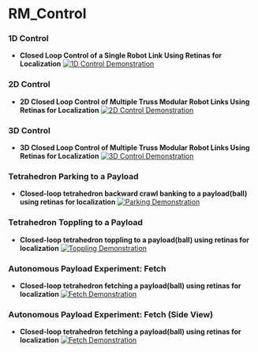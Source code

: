 # RM_Control


### 1D Control

- **Closed Loop Control of a Single Robot Link Using Retinas for Localization**
[![1D Control Demonstration](https://img.youtube.com/vi/w-aqEveBBN8/hqdefault.jpg)](https://youtu.be/w-aqEveBBN8)


### 2D Control

- **2D Closed Loop Control of Multiple Truss Modular Robot Links Using Retinas for Localization**
[![2D Control Demonstration](https://img.youtube.com/vi/kj56VisF52s/hqdefault.jpg)](https://youtu.be/kj56VisF52s)


### 3D Control

- **3D Closed Loop Control of Multiple Truss Modular Robot Links Using Retinas for Localization**
[![3D Control Demonstration](https://img.youtube.com/vi/ZoCtrvHtx5w/hqdefault.jpg)](https://youtu.be/ZoCtrvHtx5w)


### Tetrahedron Parking to a Payload

- **Closed-loop tetrahedron backward crawl banking to a payload(ball) using retinas for localization**
[![Parking Demonstration](https://img.youtube.com/vi/hzBCtf3YlrA/hqdefault.jpg)](https://youtu.be/hzBCtf3YlrA)

### Tetrahedron Toppling to a Payload

- **Closed-loop tetrahedron toppling to a payload(ball) using retinas for localization**
[![Toppling Demonstration](https://img.youtube.com/vi/hMbpy2y7sEA/hqdefault.jpg)](https://youtu.be/hMbpy2y7sEA)

### Autonomous Payload Experiment: Fetch

- **Closed-loop tetrahedron fetching a payload(ball) using retinas for localization**
[![Fetch Demonstration](https://img.youtube.com/vi/vcuF5f8EXYU/hqdefault.jpg)](https://youtu.be/vcuF5f8EXYU)

### Autonomous Payload Experiment: Fetch (Side View)

- **Closed-loop tetrahedron fetching a payload(ball) using retinas for localization**
[![Fetch Demonstration](https://img.youtube.com/vi/3ssR4cvd23c/hqdefault.jpg)](https://youtu.be/3ssR4cvd23c)
